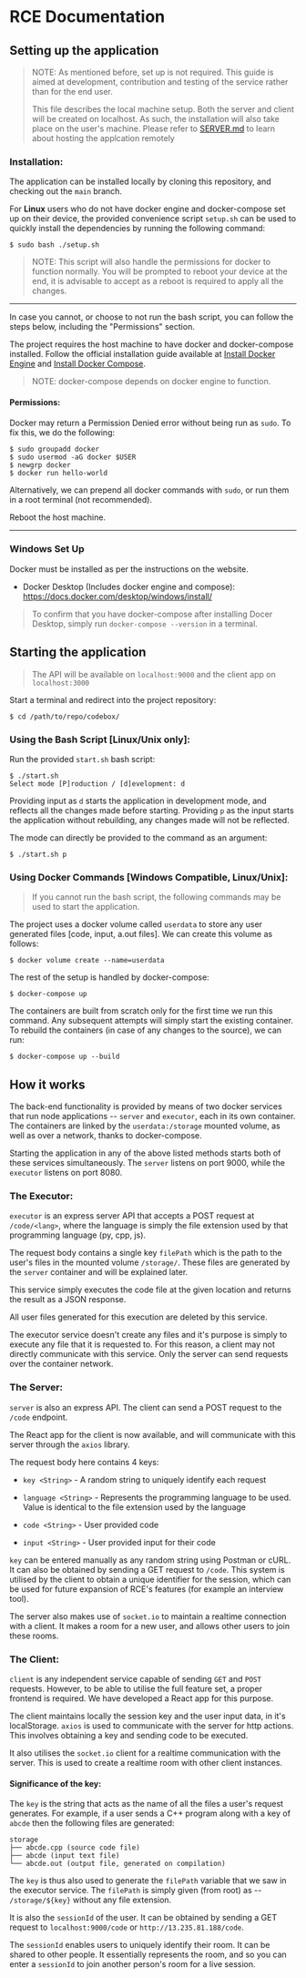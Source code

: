 # RCE Documentation

## Setting up the application

> NOTE: As mentioned before, set up is not required. This guide is aimed at development, contribution and testing of the service rather than for the end user.
>
> This file describes the local machine setup. Both the server and client will be created on localhost. As such, the installation will also take place on the user's machine. Please refer to [SERVER.md](https://github.com/nafees87n/codebox/blob/main/docs/SERVER.md) to learn about hosting the applcation remotely

### Installation:

The application can be installed locally by cloning this repository, and checking out the `main` branch.

For **Linux** users who do not have docker engine and docker-compose set up on their device, the provided convenience script `setup.sh` can be used to quickly install the dependencies by running the following command:

```
$ sudo bash ./setup.sh
```

> NOTE: This script will also handle the permissions for docker to function normally. You will be prompted to reboot your device at the end, it is advisable to accept as a reboot is required to apply all the changes.

---

In case you cannot, or choose to not run the bash script, you can follow the steps below, including the "Permissions" section.

The project requires the host machine to have docker and docker-compose installed. Follow the official installation guide available at [Install Docker Engine](https://docs.docker.com/engine/install/ubuntu/) and [Install Docker Compose](https://docs.docker.com/compose/install/).

> NOTE: docker-compose depends on docker engine to function.

#### Permissions:

Docker may return a Permission Denied error without being run as `sudo`. To fix this, we do the following:

```
$ sudo groupadd docker
$ sudo usermod -aG docker $USER
$ newgrp docker
$ docker run hello-world
```

Alternatively, we can prepend all docker commands with `sudo`, or run them in a root terminal (not recommended).

Reboot the host machine.

---

### Windows Set Up

Docker must be installed as per the instructions on the website.

- Docker Desktop (Includes docker engine and compose): https://docs.docker.com/desktop/windows/install/

> To confirm that you have docker-compose after installing Docer Desktop, simply run `docker-compose --version` in a terminal.

## Starting the application

> The API will be available on `localhost:9000` and the client app on `localhost:3000`

Start a terminal and redirect into the project repository:

```
$ cd /path/to/repo/codebox/
```

### Using the Bash Script [Linux/Unix only]:

Run the provided `start.sh` bash script:

```
$ ./start.sh
Select mode [P]roduction / [d]evelopment: d
```

Providing input as `d` starts the application in development mode, and reflects all the changes made before starting. Providing `p` as the input starts the application without rebuilding, any changes made will not be reflected.

The mode can directly be provided to the command as an argument:

```
$ ./start.sh p
```

### Using Docker Commands [**Windows Compatible**, Linux/Unix]:

> If you cannot run the bash script, the following commands may be used to start the application.

The project uses a docker volume called `userdata` to store any user generated files [code, input, a.out files]. We can create this volume as follows:

```
$ docker volume create --name=userdata
```

The rest of the setup is handled by docker-compose:

```
$ docker-compose up
```

The containers are built from scratch only for the first time we run this command. Any subsequent attempts will simply start the existing container. To rebuild the containers (in case of any changes to the source), we can run:

```
$ docker-compose up --build
```

## How it works

The back-end functionality is provided by means of two docker services that run node applications -- `server` and `executor`, each in its own container. The containers are linked by the `userdata:/storage` mounted volume, as well as over a network, thanks to docker-compose.

Starting the application in any of the above listed methods starts both of these services simultaneously. The `server` listens on port 9000, while the `executor` listens on port 8080.

### The Executor:

`executor` is an express server API that accepts a POST request at `/code/<lang>`, where the language is simply the file extension used by that programming language (py, cpp, js).

The request body contains a single key `filePath` which is the path to the user's files in the mounted volume `/storage/`. These files are generated by the `server` container and will be explained later.

This service simply executes the code file at the given location and returns the result as a JSON response.

All user files generated for this execution are deleted by this service.

The executor service doesn't create any files and it's purpose is simply to execute any file that it is requested to. For this reason, a client may not directly communicate with this service. Only the server can send requests over the container network.

### The Server:

`server` is also an express API. The client can send a POST request to the `/code` endpoint.

The React app for the client is now available, and will communicate with this server through the `axios` library.

The request body here contains 4 keys:

- `key <String>` - A random string to uniquely identify each request

- `language <String>` - Represents the programming language to be used. Value is identical to the file extension used by the language

- `code <String>` - User provided code

- `input <String>` - User provided input for their code

`key` can be entered manually as any random string using Postman or cURL. It can also be obtained by sending a GET request to `/code`. This system is utilised by the client to obtain a unique identifier for the session, which can be used for future expansion of RCE's features (for example an interview tool).

The server also makes use of `socket.io` to maintain a realtime connection with a client. It makes a room for a new user, and allows other users to join these rooms.

### The Client:

`client` is any independent service capable of sending `GET` and `POST` requests. However, to be able to utilise the full feature set, a proper frontend is required. We have developed a React app for this purpose.

The client maintains locally the session key and the user input data, in it's localStorage. `axios` is used to communicate with the server for http actions. This involves obtaining a key and sending code to be executed.

It also utilises the `socket.io` client for a realtime communication with the server. This is used to create a realtime room with other client instances.

#### Significance of the key:

The `key` is the string that acts as the name of all the files a user's request generates. For example, if a user sends a C++ program along with a key of `abcde` then the following files are generated:

```
storage
├── abcde.cpp (source code file)
├── abcde (input text file)
└── abcde.out (output file, generated on compilation)
```

The `key` is thus also used to generate the `filePath` variable that we saw in the executor service. The `filePath` is simply given (from root) as -- `/storage/${key}` without any file extension.

It is also the `sessionId` of the user. It can be obtained by sending a GET request to `localhost:9000/code` or `http://13.235.81.188/code`.

The `sessionId` enables users to uniquely identify their room. It can be shared to other people. It essentially represents the room, and so you can enter a `sessionId` to join another person's room for a live session.